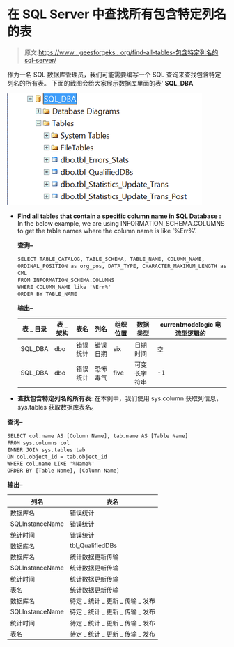 # 在 SQL Server 中查找所有包含特定列名的表

> 原文:[https://www . geesforgeks . org/find-all-tables-包含特定列名的 sql-server/](https://www.geeksforgeeks.org/find-all-tables-that-contain-a-specific-column-name-in-sql-server/)

作为一名 SQL 数据库管理员，我们可能需要编写一个 SQL 查询来查找包含特定列名的所有表。
下面的截图会给大家展示数据库里面的表' **SQL_DBA**

[![](img/1d3fc7274deeb20456e2c38fff1b681c.png)](https://media.geeksforgeeks.org/wp-content/uploads/20201106162842/finde.PNG) 

*   **Find all tables that contain a specific column name in SQL Database :**
    In the below example, we are using INFORMATION_SCHEMA.COLUMNS to get the table names where the column name is like ‘%Err%’.

    **查询–**

    ```
    SELECT TABLE_CATALOG, TABLE_SCHEMA, TABLE_NAME, COLUMN_NAME, 
    ORDINAL_POSITION as org_pos, DATA_TYPE, CHARACTER_MAXIMUM_LENGTH as CML
    FROM INFORMATION_SCHEMA.COLUMNS
    WHERE COLUMN_NAME like '%Err%'
    ORDER BY TABLE_NAME
    ```

    **输出–**

    <center>

    | 表 _ 目录 | 表 _ 架构 | 表名 | 列名 | 组织位置 | 数据类型 | currentmodelogic 电流型逻辑的 |
    | --- | --- | --- | --- | --- | --- | --- |
    | SQL_DBA | dbo | 错误统计 | 错误日期 | six | 日期时间 | 空 |
    | SQL_DBA | dbo | 错误统计 | 恐怖毒气 | five | 可变长字符串 | -1 |

    </center>

*   **查找包含特定列名的所有表:**
    在本例中，我们使用 sys.column 获取列信息，sys.tables 获取数据库表名。

**查询–**

```
SELECT col.name AS [Column Name], tab.name AS [Table Name]
FROM sys.columns col
INNER JOIN sys.tables tab
ON col.object_id = tab.object_id
WHERE col.name LIKE '%Name%'
ORDER BY [Table Name], [Column Name]
```

**输出–**

| 列名 | 表名 |
| --- | --- |
| 数据库名 | 错误统计 |
| SQLInstanceName | 错误统计 |
| 统计时间 | 错误统计 |
| 数据库名 | tbl_QualifiedDBs |
| 数据库名 | 统计数据更新传输 |
| SQLInstanceName | 统计数据更新传输 |
| 统计时间 | 统计数据更新传输 |
| 表名 | 统计数据更新传输 |
| 数据库名 | 待定 _ 统计 _ 更新 _ 传输 _ 发布 |
| SQLInstanceName | 待定 _ 统计 _ 更新 _ 传输 _ 发布 |
| 统计时间 | 待定 _ 统计 _ 更新 _ 传输 _ 发布 |
| 表名 | 待定 _ 统计 _ 更新 _ 传输 _ 发布 |